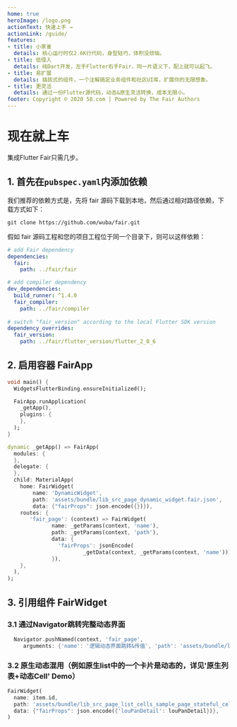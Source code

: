 ```yaml
---
home: true
heroImage: /logo.png
actionText: 快速上手 →
actionLink: /guide/
features:
- title: 小家雀
  details: 核心运行时仅2.6K行代码，身型轻巧，体积没烦恼。
- title: 低侵入
  details: 纯Dart开发，左手Flutter右手Fair，同一片语义下，配上就可以起飞。
- title: 易扩展
  details: 插拔式的组件，一个注解搞定业务组件和社区UI库，扩展你的无限想象。
- title: 更灵活
  details: 通过一份Flutter源代码，动态&原生灵活转换，成本无限小。  
footer: Copyright © 2020 58.com | Powered by The Fair Authors
---
```

# 现在就上车
集成Flutter Fair只需几步。

## 1. 首先在`pubspec.yaml`内添加依赖

我们推荐的依赖方式是，先将 fair 源码下载到本地，然后通过相对路径依赖，下载方式如下：

```
git clone https://github.com/wuba/fair.git
```

假如 fair 源码工程和您的项目工程位于同一个目录下，则可以这样依赖：

```yaml
# add Fair dependency
dependencies:
  fair:
    path: ../fair/fair

# add compiler dependency
dev_dependencies:
  build_runner: ^1.4.0
  fair_compiler:
    path: ../fair/compiler
 
# switch "fair_version" according to the local Flutter SDK version
dependency_overrides:
  fair_version:
    path: ../fair/flutter_version/flutter_2_0_6
```

## 2. 启用容器 FairApp

```dart
void main() {
  WidgetsFlutterBinding.ensureInitialized();

  FairApp.runApplication(
    _getApp(),
    plugins: {
    },
  );
}

dynamic _getApp() => FairApp(
  modules: {
  },
  delegate: {
  },
  child: MaterialApp(
    home: FairWidget(
        name: 'DynamicWidget',
        path: 'assets/bundle/lib_src_page_dynamic_widget.fair.json',
        data: {"fairProps": json.encode({})}),
    routes: {
       'fair_page': (context) => FairWidget(
              name: _getParams(context, 'name'),
              path: _getParams(context, 'path'),
              data: {
                'fairProps': jsonEncode(
                        _getData(context, _getParams(context, 'name')))
              }),
    },
  ),
);
```

## 3. 引用组件 FairWidget

### 3.1 通过Navigator跳转完整动态界面

```dart
  Navigator.pushNamed(context, 'fair_page',
     arguments: {'name': '逻辑动态界面跳转&传值', 'path': 'assets/bundle/lib_src_page_logic-page2page_sample_logic_page2page.fair.json', 'data': {'pageName': '逻辑动态界面跳转&传值'}});
```

### 3.2 原生动态混用（例如原生list中的一个卡片是动态的，详见'原生列表+动态Cell' Demo）
```dart
FairWidget(
  name: item.id,
  path: 'assets/bundle/lib_src_page_list_cells_sample_page_stateful_cell.fair.json',
  data: {"fairProps": json.encode({'louPanDetail': louPanDetail})},
)
```